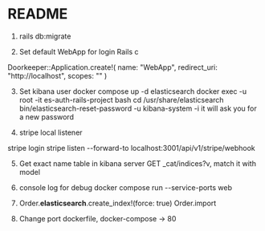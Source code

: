 # README


1. rails db:migrate

2. Set default WebApp for login
Rails c 

Doorkeeper::Application.create!(
  name: "WebApp",
  redirect_uri: "http://localhost",
  scopes: ""
)

3. Set kibana user 
docker compose up -d elasticsearch
docker exec -u root -it es-auth-rails-project bash
cd /usr/share/elasticsearch
bin/elasticsearch-reset-password -u kibana-system -i
it will ask you for a new password

4. stripe local listener

stripe login
stripe listen --forward-to localhost:3001/api/v1/stripe/webhook


5. Get exact name table in kibana server GET _cat/indices?v, match it with model

6. console log for debug docker compose run --service-ports web

7.  Order.__elasticsearch__.create_index!(force: true)
Order.import

8. Change port dockerfile, docker-compose -> 80

